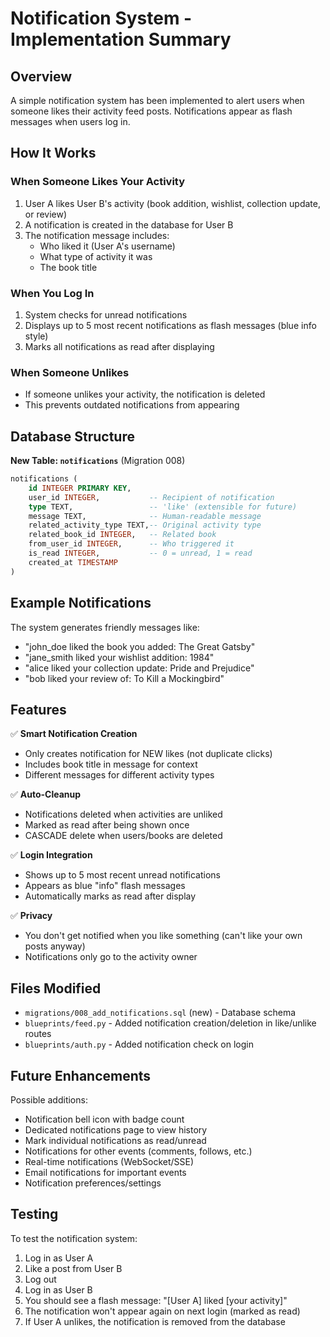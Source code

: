 # Notification System - Implementation Summary

## Overview
A simple notification system has been implemented to alert users when someone likes their activity feed posts. Notifications appear as flash messages when users log in.

## How It Works

### When Someone Likes Your Activity
1. User A likes User B's activity (book addition, wishlist, collection update, or review)
2. A notification is created in the database for User B
3. The notification message includes:
   - Who liked it (User A's username)
   - What type of activity it was
   - The book title

### When You Log In
1. System checks for unread notifications
2. Displays up to 5 most recent notifications as flash messages (blue info style)
3. Marks all notifications as read after displaying

### When Someone Unlikes
- If someone unlikes your activity, the notification is deleted
- This prevents outdated notifications from appearing

## Database Structure

**New Table: `notifications`** (Migration 008)
```sql
notifications (
    id INTEGER PRIMARY KEY,
    user_id INTEGER,           -- Recipient of notification
    type TEXT,                 -- 'like' (extensible for future)
    message TEXT,              -- Human-readable message
    related_activity_type TEXT,-- Original activity type
    related_book_id INTEGER,   -- Related book
    from_user_id INTEGER,      -- Who triggered it
    is_read INTEGER,           -- 0 = unread, 1 = read
    created_at TIMESTAMP
)
```

## Example Notifications

The system generates friendly messages like:
- "john_doe liked the book you added: The Great Gatsby"
- "jane_smith liked your wishlist addition: 1984"
- "alice liked your collection update: Pride and Prejudice"
- "bob liked your review of: To Kill a Mockingbird"

## Features

✅ **Smart Notification Creation**
- Only creates notification for NEW likes (not duplicate clicks)
- Includes book title in message for context
- Different messages for different activity types

✅ **Auto-Cleanup**
- Notifications deleted when activities are unliked
- Marked as read after being shown once
- CASCADE delete when users/books are deleted

✅ **Login Integration**
- Shows up to 5 most recent unread notifications
- Appears as blue "info" flash messages
- Automatically marks as read after display

✅ **Privacy**
- You don't get notified when you like something (can't like your own posts anyway)
- Notifications only go to the activity owner

## Files Modified

- `migrations/008_add_notifications.sql` (new) - Database schema
- `blueprints/feed.py` - Added notification creation/deletion in like/unlike routes
- `blueprints/auth.py` - Added notification check on login

## Future Enhancements

Possible additions:
- Notification bell icon with badge count
- Dedicated notifications page to view history
- Mark individual notifications as read/unread
- Notifications for other events (comments, follows, etc.)
- Real-time notifications (WebSocket/SSE)
- Email notifications for important events
- Notification preferences/settings

## Testing

To test the notification system:
1. Log in as User A
2. Like a post from User B
3. Log out
4. Log in as User B
5. You should see a flash message: "[User A] liked [your activity]"
6. The notification won't appear again on next login (marked as read)
7. If User A unlikes, the notification is removed from the database
